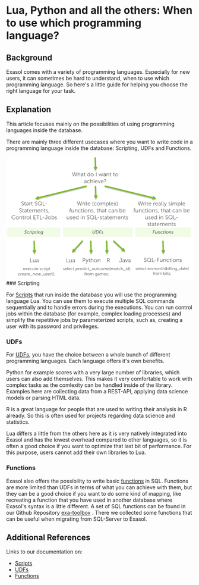 # Lua, Python and all the others: When to use which programming language? 
## Background

Exasol comes with a variety of programming languages. Especially for new users, it can sometimes be hard to understand, when to use which programming language. So here's a little guide for helping you choose the right language for your task.

## Explanation

This article focuses mainly on the possibilities of using programming languages inside the database.

There are mainly three different usecases where you want to write code in a programming language inside the database: Scripting, UDFs and Functions.

![](images/exa-Valerie_1-1590487368869.png)### Scripting

For [Scripts](https://docs.exasol.com/database_concepts/scripting.htm "Scripts") that run inside the database you will use the programming language Lua. You can use them to execute multiple SQL commands sequentially and to handle errors during the executions. You can run control jobs within the database (for example, complex loading processes) and simplify the repetitive jobs by parameterized scripts, such as, creating a user with its password and privileges.

### UDFs

For [UDFs](https://docs.exasol.com/database_concepts/udf_scripts.htm "UDFs"), you have the choice between a whole bunch of different programming languages. Each language offers it's own benefits.

Python for example scores with a very large number of libraries, which users can also add themselves. This makes it very comfortable to work with complex tasks as the comlexity can be handled inside of the library. Examples here are collecting data from a REST-API, applying data science models or parsing HTML data.

R is a great language for people that are used to writing their analysis in R already. So this is often used for projects regarding data science and statistics.

Lua differs a little from the others here as it is very natively integrated into Exasol and has the lowest overhead compared to other languages, so it is often a good choice if you want to optimize that last bit of performance. For this purpose, users cannot add their own libraries to Lua.

  
### Functions

 Exasol also offers the possibility to write basic [functions](https://docs.exasol.com/sql/create_function.htm "Functions") in SQL. Functions are more limited than UDFs in terms of what you can achieve with them, but they can be a good choice if you want to do some kind of mapping, like recreating a function that you have used in another database where Exasol's syntax is a little different. A set of SQL functions can be found in our Github Repository [exa-toolbox](https://github.com/exasol/exa-toolbox/tree/master/sqlserver_compatibility "exa-toolbox") . There we collected some functions that can be useful when migrating from SQL-Server to Exasol.  
## Additional References

Links to our documentation on:

* [Scripts](https://docs.exasol.com/database_concepts/scripting.htm "Scripts")
* [UDFs](https://docs.exasol.com/database_concepts/udf_scripts.htm "UDFs")
* [Functions](https://docs.exasol.com/sql/create_function.htm "Functions")
